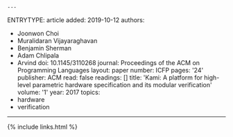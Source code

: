     ---
ENTRYTYPE: article
added: 2019-10-12
authors:
- Joonwon Choi
- Muralidaran Vijayaraghavan
- Benjamin Sherman
- Adam Chlipala
- Arvind
doi: 10.1145/3110268
journal: Proceedings of the ACM on Programming Languages
layout: paper
number: ICFP
pages: '24'
publisher: ACM
read: false
readings: []
title: 'Kami: A platform for high-level parametric hardware specification and its
  modular verification'
volume: '1'
year: 2017
topics:
- hardware
- verification
---

{% include links.html %}
